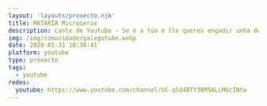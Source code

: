 ```yaml
---
layout: 'layouts/proxecto.njk'
title: MATARÍA Microserie
description: Canle de Youtube - Se é a túa e lle queres engadir unha descripción e etiquetas, ponte en contacto con nós.
img: /img/comunidade/galegotube.webp
date: 2020-01-31 10:38:41
platform: youtube
type: proxecto
tags:
  - youtube
redes:
  youtube: https://www.youtube.com/channel/UC-q5d4BTY3BM5ALLMUcINtw
---
```


